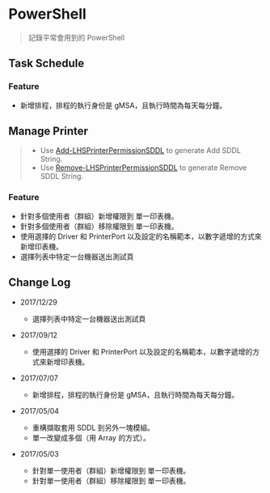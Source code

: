# PowerShell
> 記錄平常會用到的 PowerShell

## Task Schedule
### Feature
- 新增排程，排程的執行身份是 gMSA，且執行時間為每天每分鐘。

## Manage Printer
> - Use [Add-LHSPrinterPermissionSDDL](https://gallery.technet.microsoft.com/scriptcenter/Add-Printer-Permission-c0ece1f3) to generate Add SDDL String.
> - Use [Remove-LHSPrinterPermissionSDDL](https://gallery.technet.microsoft.com/scriptcenter/Removing-Printer-Permission-5ff5bb37) to generate Remove SDDL String.

### Feature
- 針對多個使用者（群組）新增權限到 單一印表機。
- 針對多個使用者（群組）移除權限到 單一印表機。
- 使用選擇的 Driver 和 PrinterPort 以及設定的名稱範本，以數字遞增的方式來新增印表機。
- 選擇列表中特定一台機器送出測試頁

## Change Log
- 2017/12/29
  - 選擇列表中特定一台機器送出測試頁

- 2017/09/12
  - 使用選擇的 Driver 和 PrinterPort 以及設定的名稱範本，以數字遞增的方式來新增印表機。

- 2017/07/07
  - 新增排程，排程的執行身份是 gMSA，且執行時間為每天每分鐘。

- 2017/05/04
  - 重構擷取套用 SDDL 到另外一塊模組。
  - 單一改變成多個（用 Array 的方式）。

- 2017/05/03
  - 針對單一使用者（群組）新增權限到 單一印表機。
  - 針對單一使用者（群組）移除權限到 單一印表機。
